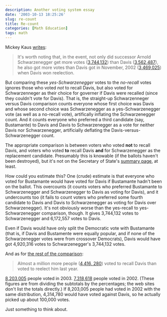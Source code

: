```yaml
---
description: Another voting system essay
date: '2003-10-13 18:25:26'
slug: re-count
title: Re-count
categories: [Math Education]
tags: math
---
```


Mickey Kaus [writes](http://slate.msn.com/id/2089298/):

> It's worth noting that, in the event, not only did successor Arnold Schwarzenegger get more votes ([3,744,132](http://vote2003.ss.ca.gov/Returns/summary.html)) than Davis ([3,562,487](http://vote2003.ss.ca.gov/Returns/summary.html)), he also got more votes than Davis got in November, 2002 ([3,469,025](http://vote2002.ss.ca.gov/Returns/gov/00.htm)) when Davis won reelection.

But comparing these _yes-Schwarzenegger_ votes to the _no-recall_ votes ignores those who voted *not* to recall Davis, but also voted for Schwarzenneger as their choice for governer if Davis were recalled (since they couldn't vote for Davis).  That is, the straight-up Schwarzenneger versus Davis comparison counts everyone whose first choice was Davis and whose second choice was Schwarzenegger as a yes-Schwarzenegger vote (as well as a no-recall vote), artifically inflating the Schwarzenegger count.  And it counts everyone who preferred a third candidate (say, Bustamante) to Davis and Davis to Schwarzenegger as a vote for neither Davis nor Schwarzenegger, artificially deflating the Davis-versus-Schwarzenegger count.

The appropriate comparison is between voters who voted **not** to recall Davis, and voters who voted **to** recall Davis **and** for Schwarzenegger as the replacement candidate.  Presumably this is knowable (if the ballots haven't been destroyed), but it's not on the Secretary of State's [summary page](http://vote2003.ss.ca.gov/Returns/summary.html), at least.

How could you estimate this?  One (crude) estimate is that everyone who voted for Bustamante would have voted for Davis if Bustamante hadn't been on the ballot.  This overcounts (it counts voters who preferred Bustamante to Schwarzenegger and Schwarzenegger to Davis as voting for Davis), and it undercounts too (it fails to count voters who preferred some fourth candidate to Davis and Davis to Schwarzenegger as voting for Davis over Schwarzenegger).  It's not obviously worse than the yes-recall to yes-Schwarzenegger comparison, though.  It gives 3,744,132 votes to Schwarzenegger and 6,172,557 votes to Davis.

Even if Davis would have only split the Democratic vote with Bustamante (that is, if Davis and Bustamente were equally popular, and if none of the Schwarzenegger votes were from crossover Democrats), Davis would have got 4,920,316 votes to Schwarzenegger's 3,744,132 votes.

And as for [the rest of the comparison](http://slate.msn.com/id/2089298/):

> Almost a million more people ([4,416, 280](http://vote2003.ss.ca.gov/Returns/summary.html)) voted to recall Davis than voted to reelect him last year.

[8,203,005](http://vote2003.ss.ca.gov/Returns/summary.html) people voted in 2003.  [7,318,618](http://vote2002.ss.ca.gov/Returns/gov/00.htm) people voted in 2002.  (These figures are from dividing the subtotals by the percentages; the web sites don't list the totals directly.)  If 8,203,005 people had voted in 2002 with the same distribution, 4,314,780 would have voted against Davis, so he actually picked up about 100,000 votes.

Just something to think about.
